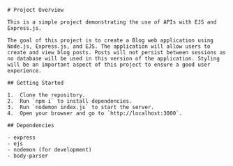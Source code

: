     # Project Overview

    This is a simple project demonstrating the use of APIs with EJS and Express.js.

    The goal of this project is to create a Blog web application using Node.js, Express.js, and EJS. The application will allow users to create and view blog posts. Posts will not persist between sessions as no database will be used in this version of the application. Styling will be an important aspect of this project to ensure a good user experience.

    ## Getting Started

    1.  Clone the repository.
    2.  Run `npm i` to install dependencies.
    3.  Run `nodemon index.js` to start the server.
    4.  Open your browser and go to `http://localhost:3000`.

    ## Dependencies

    - express
    - ejs
    - nodemon (for development)
    - body-parser
